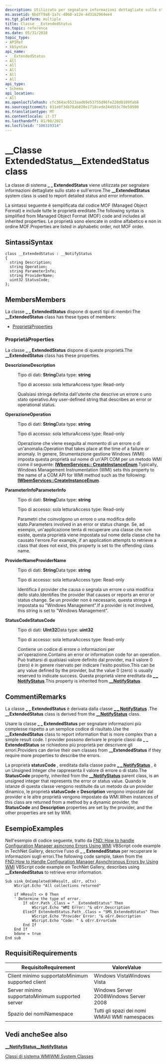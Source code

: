 ```yaml
---
description: Utilizzato per segnalare informazioni dettagliate sullo stato e sull'errore.
ms.assetid: 6bdff9a8-1a7c-4860-a12e-4d3162964ee4
ms.tgt_platform: multiple
title: Classe __ExtendedStatus
ms.topic: reference
ms.date: 05/31/2018
topic_type:
- APIRef
- kbSyntax
api_name:
- __ExtendedStatus
- All
- All
- All
- All
- All
api_type:
- Schema
api_location:
- All
ms.openlocfilehash: cfc364ac6523aad69e53755d96fe220d0109fab8
ms.sourcegitcommit: 831e8f3db78ab820e1710cede244553c70e50500
ms.translationtype: MT
ms.contentlocale: it-IT
ms.lasthandoff: 01/08/2021
ms.locfileid: "106319314"
---
```

# <a name="__extendedstatus-class"></a><span data-ttu-id="f36dd-103">\_\_Classe ExtendedStatus</span><span class="sxs-lookup"><span data-stu-id="f36dd-103">\_\_ExtendedStatus class</span></span>

<span data-ttu-id="f36dd-104">La classe di sistema **\_ \_ ExtendedStatus** viene utilizzata per segnalare informazioni dettagliate sullo stato e sull'errore.</span><span class="sxs-lookup"><span data-stu-id="f36dd-104">The **\_\_ExtendedStatus** system class is used to report detailed status and error information.</span></span>

<span data-ttu-id="f36dd-105">La sintassi seguente è semplificata dal codice MOF (Managed Object Format) e include tutte le proprietà ereditate.</span><span class="sxs-lookup"><span data-stu-id="f36dd-105">The following syntax is simplified from Managed Object Format (MOF) code and includes all inherited properties.</span></span> <span data-ttu-id="f36dd-106">Le proprietà sono elencate in ordine alfabetico e non in ordine MOF.</span><span class="sxs-lookup"><span data-stu-id="f36dd-106">Properties are listed in alphabetic order, not MOF order.</span></span>

## <a name="syntax"></a><span data-ttu-id="f36dd-107">Sintassi</span><span class="sxs-lookup"><span data-stu-id="f36dd-107">Syntax</span></span>

``` syntax
class __ExtendedStatus : __NotifyStatus
{
  string Description;
  string Operation;
  string ParameterInfo;
  string ProviderName;
  uint32 StatusCode;
};
```

## <a name="members"></a><span data-ttu-id="f36dd-108">Members</span><span class="sxs-lookup"><span data-stu-id="f36dd-108">Members</span></span>

<span data-ttu-id="f36dd-109">La classe **\_ \_ ExtendedStatus** dispone di questi tipi di membri:</span><span class="sxs-lookup"><span data-stu-id="f36dd-109">The **\_\_ExtendedStatus** class has these types of members:</span></span>

-   [<span data-ttu-id="f36dd-110">Proprietà</span><span class="sxs-lookup"><span data-stu-id="f36dd-110">Properties</span></span>](#properties)

### <a name="properties"></a><span data-ttu-id="f36dd-111">Proprietà</span><span class="sxs-lookup"><span data-stu-id="f36dd-111">Properties</span></span>

<span data-ttu-id="f36dd-112">La classe **\_ \_ ExtendedStatus** dispone di queste proprietà.</span><span class="sxs-lookup"><span data-stu-id="f36dd-112">The **\_\_ExtendedStatus** class has these properties.</span></span>

<dl> <dt>

<span data-ttu-id="f36dd-113">**Descrizione**</span><span class="sxs-lookup"><span data-stu-id="f36dd-113">**Description**</span></span>
</dt> <dd> <dl> <dt>

<span data-ttu-id="f36dd-114">Tipo di dati: **String**</span><span class="sxs-lookup"><span data-stu-id="f36dd-114">Data type: **string**</span></span>
</dt> <dt>

<span data-ttu-id="f36dd-115">Tipo di accesso: sola lettura</span><span class="sxs-lookup"><span data-stu-id="f36dd-115">Access type: Read-only</span></span>
</dt> </dl>

<span data-ttu-id="f36dd-116">Qualsiasi stringa definita dall'utente che descrive un errore o uno stato operativo.</span><span class="sxs-lookup"><span data-stu-id="f36dd-116">Any user-defined string that describes an error or operational status.</span></span>

</dd> <dt>

<span data-ttu-id="f36dd-117">**Operazione**</span><span class="sxs-lookup"><span data-stu-id="f36dd-117">**Operation**</span></span>
</dt> <dd> <dl> <dt>

<span data-ttu-id="f36dd-118">Tipo di dati: **String**</span><span class="sxs-lookup"><span data-stu-id="f36dd-118">Data type: **string**</span></span>
</dt> <dt>

<span data-ttu-id="f36dd-119">Tipo di accesso: sola lettura</span><span class="sxs-lookup"><span data-stu-id="f36dd-119">Access type: Read-only</span></span>
</dt> </dl>

<span data-ttu-id="f36dd-120">Operazione che viene eseguita al momento di un errore o di un'anomalia.</span><span class="sxs-lookup"><span data-stu-id="f36dd-120">Operation that takes place at the time of a failure or anomaly.</span></span> <span data-ttu-id="f36dd-121">In genere, Strumentazione gestione Windows (WMI) imposta questa proprietà sul nome di un'API COM per un metodo WMI come il seguente: [**IWbemServices:: CreateInstanceEnum**](/windows/desktop/api/WbemCli/nf-wbemcli-iwbemservices-createinstanceenum).</span><span class="sxs-lookup"><span data-stu-id="f36dd-121">Typically, Windows Management Instrumentation (WMI) sets this property to the name of a COM API for WMI method such as the following: [**IWbemServices::CreateInstanceEnum**](/windows/desktop/api/WbemCli/nf-wbemcli-iwbemservices-createinstanceenum).</span></span>

</dd> <dt>

<span data-ttu-id="f36dd-122">**ParameterInfo**</span><span class="sxs-lookup"><span data-stu-id="f36dd-122">**ParameterInfo**</span></span>
</dt> <dd> <dl> <dt>

<span data-ttu-id="f36dd-123">Tipo di dati: **String**</span><span class="sxs-lookup"><span data-stu-id="f36dd-123">Data type: **string**</span></span>
</dt> <dt>

<span data-ttu-id="f36dd-124">Tipo di accesso: sola lettura</span><span class="sxs-lookup"><span data-stu-id="f36dd-124">Access type: Read-only</span></span>
</dt> </dl>

<span data-ttu-id="f36dd-125">Parametri che coinvolgono un errore o una modifica dello stato.</span><span class="sxs-lookup"><span data-stu-id="f36dd-125">Parameters involved in an error or status change.</span></span> <span data-ttu-id="f36dd-126">Se, ad esempio, un'applicazione tenta di recuperare una classe che non esiste, questa proprietà viene impostata sul nome della classe che ha causato l'errore.</span><span class="sxs-lookup"><span data-stu-id="f36dd-126">For example, if an application attempts to retrieve a class that does not exist, this property is set to the offending class name.</span></span>

</dd> <dt>

<span data-ttu-id="f36dd-127">**ProviderName**</span><span class="sxs-lookup"><span data-stu-id="f36dd-127">**ProviderName**</span></span>
</dt> <dd> <dl> <dt>

<span data-ttu-id="f36dd-128">Tipo di dati: **String**</span><span class="sxs-lookup"><span data-stu-id="f36dd-128">Data type: **string**</span></span>
</dt> <dt>

<span data-ttu-id="f36dd-129">Tipo di accesso: sola lettura</span><span class="sxs-lookup"><span data-stu-id="f36dd-129">Access type: Read-only</span></span>
</dt> </dl>

<span data-ttu-id="f36dd-130">Identifica il provider che causa o segnala un errore o una modifica dello stato.</span><span class="sxs-lookup"><span data-stu-id="f36dd-130">Identifies the provider that causes or reports an error or status change.</span></span> <span data-ttu-id="f36dd-131">Se un provider non è necessario, questa stringa è impostata su "Windows Management".</span><span class="sxs-lookup"><span data-stu-id="f36dd-131">If a provider is not involved, this string is set to "Windows Management".</span></span>

</dd> <dt>

<span data-ttu-id="f36dd-132">**StatusCode**</span><span class="sxs-lookup"><span data-stu-id="f36dd-132">**StatusCode**</span></span>
</dt> <dd> <dl> <dt>

<span data-ttu-id="f36dd-133">Tipo di dati: **UInt32**</span><span class="sxs-lookup"><span data-stu-id="f36dd-133">Data type: **uint32**</span></span>
</dt> <dt>

<span data-ttu-id="f36dd-134">Tipo di accesso: sola lettura</span><span class="sxs-lookup"><span data-stu-id="f36dd-134">Access type: Read-only</span></span>
</dt> </dl>

<span data-ttu-id="f36dd-135">Contiene un codice di errore o informazioni per un'operazione.</span><span class="sxs-lookup"><span data-stu-id="f36dd-135">Contains an error or information code for an operation.</span></span> <span data-ttu-id="f36dd-136">Può trattarsi di qualsiasi valore definito dal provider, ma il valore 0 (zero) è in genere riservato per indicare l'esito positivo.</span><span class="sxs-lookup"><span data-stu-id="f36dd-136">This can be any value defined by the provider, but the value 0 (zero) is usually reserved to indicate success.</span></span> <span data-ttu-id="f36dd-137">Questa proprietà viene ereditata da [**\_ \_ NotifyStatus**](--notifystatus.md).</span><span class="sxs-lookup"><span data-stu-id="f36dd-137">This property is inherited from [**\_\_NotifyStatus**](--notifystatus.md).</span></span>

</dd> </dl>

## <a name="remarks"></a><span data-ttu-id="f36dd-138">Commenti</span><span class="sxs-lookup"><span data-stu-id="f36dd-138">Remarks</span></span>

<span data-ttu-id="f36dd-139">La classe **\_ \_ ExtendedStatus** è derivata dalla classe [**\_ \_ NotifyStatus**](--notifystatus.md) .</span><span class="sxs-lookup"><span data-stu-id="f36dd-139">The **\_\_ExtendedStatus** class is derived from the [**\_\_NotifyStatus**](--notifystatus.md) class.</span></span>

<span data-ttu-id="f36dd-140">Usare la classe **\_ \_ ExtendedStatus** per segnalare informazioni più complesse rispetto a un semplice codice di risultato.</span><span class="sxs-lookup"><span data-stu-id="f36dd-140">Use the **\_\_ExtendedStatus** class to report information that is more complex than a simple result code.</span></span> <span data-ttu-id="f36dd-141">I provider possono derivare le proprie classi da **\_ \_ ExtendedStatus** se richiedono più proprietà per descrivere gli errori.</span><span class="sxs-lookup"><span data-stu-id="f36dd-141">Providers can derive their own classes from **\_\_ExtendedStatus** if they require more properties to describe the errors.</span></span>

<span data-ttu-id="f36dd-142">La proprietà **statusCode** , ereditata dalla classe padre [**\_ \_ NotifyStatus**](--notifystatus.md) , è un Unsigned Integer che rappresenta il valore di errore o di stato.</span><span class="sxs-lookup"><span data-stu-id="f36dd-142">The **StatusCode** property, inherited from the [**\_\_NotifyStatus**](--notifystatus.md) parent class, is an unsigned integer that represents the error or status value.</span></span> <span data-ttu-id="f36dd-143">Quando le istanze di questa classe vengono restituite da un metodo da un provider dinamico, le proprietà **statusCode** e **Description** vengono impostate dal provider e le altre proprietà vengono impostate da WMI.</span><span class="sxs-lookup"><span data-stu-id="f36dd-143">When instances of this class are returned from a method by a dynamic provider, the **StatusCode** and **Description** properties are set by the provider, and the other properties are set by WMI.</span></span>

## <a name="examples"></a><span data-ttu-id="f36dd-144">Esempio</span><span class="sxs-lookup"><span data-stu-id="f36dd-144">Examples</span></span>

<span data-ttu-id="f36dd-145">Nell'esempio di codice seguente, tratto da [FND: How to handle Configuration Manager asincrono Errors Using WMI](https://Gallery.TechNet.Microsoft.Com/0bc05d07-1479-43c9-8e01-0f01d0fc3daa) VBScript code example in TechNet Gallery, descrive l'uso di **\_ \_ ExtendedStatus** per recuperare le informazioni sugli errori.</span><span class="sxs-lookup"><span data-stu-id="f36dd-145">The following code sample, taken from the [FND:How to Handle Configuration Manager Asynchronous Errors by Using WMI](https://Gallery.TechNet.Microsoft.Com/0bc05d07-1479-43c9-8e01-0f01d0fc3daa) VBScript code example on TechNet Gallery, describes using **\_\_ExtendedStatus** to retrieve error information.</span></span>


```VB
Sub sink_OnCompleted(HResult, oErr, oCtx) 
    WScript.Echo "All collections returned" 
  
    if HResult <> 0 Then  
    ' Determine the type of error. 
        If oErr.Path_.Class = "__ExtendedStatus" Then 
            WScript.Echo "WMI Error: "& oErr.Description             
        ElseIf ExtendedStatus.Path_.Class = "SMS_ExtendedStatus" Then 
            WScript.Echo "Provider Error: "& oErr.Description 
            WScript.Echo "Code: " & oErr.ErrorCode 
        End If 
    End If     
    bdone = true 
End sub
```



## <a name="requirements"></a><span data-ttu-id="f36dd-146">Requisiti</span><span class="sxs-lookup"><span data-stu-id="f36dd-146">Requirements</span></span>



| <span data-ttu-id="f36dd-147">Requisito</span><span class="sxs-lookup"><span data-stu-id="f36dd-147">Requirement</span></span> | <span data-ttu-id="f36dd-148">Valore</span><span class="sxs-lookup"><span data-stu-id="f36dd-148">Value</span></span> |
|-------------------------------------|--------------------------------|
| <span data-ttu-id="f36dd-149">Client minimo supportato</span><span class="sxs-lookup"><span data-stu-id="f36dd-149">Minimum supported client</span></span><br/> | <span data-ttu-id="f36dd-150">Windows Vista</span><span class="sxs-lookup"><span data-stu-id="f36dd-150">Windows Vista</span></span><br/>       |
| <span data-ttu-id="f36dd-151">Server minimo supportato</span><span class="sxs-lookup"><span data-stu-id="f36dd-151">Minimum supported server</span></span><br/> | <span data-ttu-id="f36dd-152">Windows Server 2008</span><span class="sxs-lookup"><span data-stu-id="f36dd-152">Windows Server 2008</span></span><br/> |
| <span data-ttu-id="f36dd-153">Spazio dei nomi</span><span class="sxs-lookup"><span data-stu-id="f36dd-153">Namespace</span></span><br/>                | <span data-ttu-id="f36dd-154">Tutti gli spazi dei nomi WMI</span><span class="sxs-lookup"><span data-stu-id="f36dd-154">All WMI namespaces</span></span><br/>  |



## <a name="see-also"></a><span data-ttu-id="f36dd-155">Vedi anche</span><span class="sxs-lookup"><span data-stu-id="f36dd-155">See also</span></span>

<dl> <dt>

[<span data-ttu-id="f36dd-156">**\_\_NotifyStatus**</span><span class="sxs-lookup"><span data-stu-id="f36dd-156">**\_\_NotifyStatus**</span></span>](/windows/desktop/WmiSdk/--notifystatus)
</dt> <dt>

[<span data-ttu-id="f36dd-157">Classi di sistema WMI</span><span class="sxs-lookup"><span data-stu-id="f36dd-157">WMI System Classes</span></span>](wmi-system-classes.md)
</dt> </dl>

 

